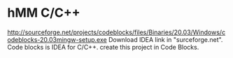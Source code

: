# hMM C/C++
http://sourceforge.net/projects/codeblocks/files/Binaries/20.03/Windows/codeblocks-20.03mingw-setup.exe 
Download IDEA link in "surceforge.net". 
Code blocks is IDEA for C/C++. 
create this project in Code Blocks. 
